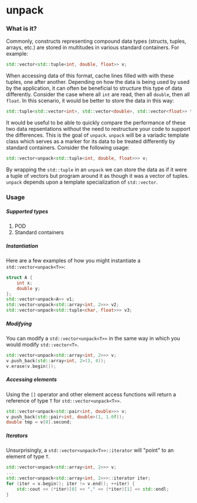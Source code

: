 # unpack

### What is it?
Commonly, constructs representing compound data types (structs, tuples, arrays, etc.) are stored in multitudes in various standard containers. For example:
```c++
std::vector<std::tuple<int, double, float>> v;
```
When accessing data of this format, cache lines filled with with these tuples, one after another. Depending on how the data is being used by used by the application, it can often be beneficial to structure this type of data differently. Consider the case where all `int` are read, then all `double`, then all `float`. In this scenario, it would be better to store the data in this way:
```c++
std::tuple<std::vector<int>, std::vector<double>, std::vector<float>> t;
```
It would be useful to be able to quickly compare the performance of these two data repsentations without the need to restructure your code to support the differences. This is the goal of `unpack`. `unpack` will be a variadic template class which serves as a marker for its data to be treated differently by standard containers. Consider the following usage:
```c++
std::vector<unpack<std::tuple<int, double, float>>> v;
```
By wrapping the `std::tuple` in an `unpack` we can store the data as if it were a tuple of vectors but program around it as though it was a vector of tuples. `unpack` depends upon a template specialization of `std::vector`.

### Usage
##### Supported types
1. POD
2. Standard containers

##### Instantiation
Here are a few examples of how you might instantiate a `std::vector<unpack<T>>`:
```c++
struct A {
    int x;
    double y;
};
std::vector<unpack<A>> v1;
std::vector<unpack<std::array<int, 2>>> v2;
std::vector<unpack<std::tuple<char, float>>> v3;
```
##### Modifying
You can modify a `std::vector<unpack<T>>` in the same way in which you would modify `std::vector<T>`.

```c++
std::vector<unpack<std::array<int, 2>>> v;
v.push_back(std::array<int, 2>(3, 4));
v.erase(v.begin());
```
##### Accessing elements
Using the `[]` operator and other element access functions will return a reference of type `T` for `std::vector<unpack<T>>`.
```c++
std::vector<unpack<std::pair<int, double>>> v;
v.push_back(std::pair<int, double>(1, 1.0f));
double tmp = v[0].second;
```
##### Iterators
Unsurprisingly, a `std::vector<unpack<T>>::iterator` will "point" to an element of type `T`.
```c++
std::vector<unpack<std::array<int, 2>>> v;
...
std::vector<unpack<std::array<int, 2>>>::iterator iter;
for (iter = v.begin(); iter != v.end(); ++iter) {
    std::cout << (*iter)[0] << "," << (*iter)[1] << std::endl; 
}
```
